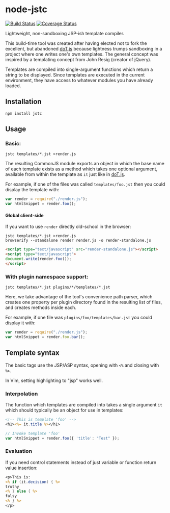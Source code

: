 # node-jstc

[![Build Status](https://travis-ci.org/vphantom/node-jstc.svg?branch=v1.0.0-alpha)](https://travis-ci.org/vphantom/node-jstc) [![Coverage Status](https://coveralls.io/repos/github/vphantom/node-jstc/badge.svg?branch=v1.0.0-alpha)](https://coveralls.io/github/vphantom/node-jstc?branch=v1.0.0-alpha)

Lightweight, non-sandboxing JSP-ish template compiler.

This build-time tool was created after having elected not to fork the excellent, but abandoned [doT.js](https://github.com/olado/doT) because lightness trumps sandboxing in a project where one writes one's own templates.  The general concept was inspired by a templating concept from John Resig (creator of jQuery).

Templates are compiled into single-argument functions which return a string to be displayed.  Since templates are executed in the current environment, they have access to whatever modules you have already loaded.

## Installation

```shell
npm install jstc
```

## Usage

### Basic:

```shell
jstc templates/*.jst >render.js
```

The resulting CommonJS module exports an object in which the base name of each template exists as a method which takes one optional argument, available from within the template as `it` just like in [doT.js](https://github.com/olado/doT).

For example, if one of the files was called `templates/foo.jst` then you could display the template with:

```js
var render = require("./render.js");
var htmlSnippet = render.foo();
```

#### Global client-side

If you want to use `render` directly old-school in the browser:

```shell
jstc templates/*.jst >render.js
browserify --standalone render render.js -o render-standalone.js
```

```html
<script type="text/javascript" src="render-standalone.js"></script>
<script type="text/javascript">
document.write(render.foo());
</script>
```

### With plugin namespace support:

```shell
jstc templates/*.jst plugins/*/templates/*.jst
```

Here, we take advantage of the tool's convenience path parser, which creates one property per plugin directory found in the resulting list of files, and creates methods inside each.

For example, if one file was `plugins/foo/templates/bar.jst` you could display it with:

```js
var render = require("./render.js");
var htmlSnippet = render.foo.bar();
```

## Template syntax

The basic tags use the JSP/ASP syntax, opening with `<%` and closing with `%>`.

In Vim, setting highlighting to "jsp" works well.

### Interpolation

The function which templates are compiled into takes a single argument `it` which should typically be an object for use in templates:

```jsp
<!-- This is template 'foo' -->
<h1><%= it.title %></h1>
```

```js
// Invoke template 'foo'
var htmlSnippet = render.foo({ 'title': "Test" });
```

### Evaluation

If you need control statements instead of just variable or function return value insertion:

```jsp
<p>This is:
<% if (it.decision) { %>
truthy
<% } else { %>
falsy
<% } %>
</p>
```
